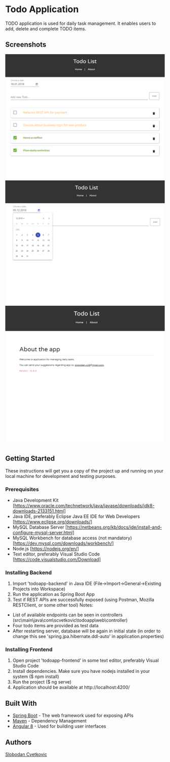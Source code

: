 # Todo Application

TODO application is used for daily task management. It enables users to add, delete and complete TODO items.

## Screenshots
<img src="screenshots/Screenshot_1.png"> 
<img src="screenshots/Screenshot_2.png"> 
<img src="screenshots/Screenshot_3.png"> 

## Getting Started

These instructions will get you a copy of the project up and running on your local machine for development and testing purposes.

### Prerequisites

- Java Development Kit [https://www.oracle.com/technetwork/java/javase/downloads/jdk8-downloads-2133151.html]
- Java IDE, preferably Eclipse Java EE IDE for Web Developers [https://www.eclipse.org/downloads/]
- MySQL Database Server [https://netbeans.org/kb/docs/ide/install-and-configure-mysql-server.html]
- MySQL Workbench for database access (not mandatory) [https://dev.mysql.com/downloads/workbench/]
- Node.js [https://nodejs.org/en/]
- Text editor, preferably Visual Studio Code [https://code.visualstudio.com/Download]

### Installing Backend

1. Import 'todoapp-backend' in Java IDE (File->Import->General->Existing Projects into Workspace)
2. Run the application as Spring Boot App
3. Test if REST APIs are successfully exposed (using Postman, Mozilla RESTClient, or some other tool)
Notes:
- List of available endpoints can be seen in controllers (src\main\java\com\scvetkovic\todoapp\web\controller)
- Four todo items are provided as test data
- After restarting server, database will be again in initial state (in order to change this see 'spring.jpa.hibernate.ddl-auto' in application.properties)
 
### Installing Frontend

1. Open project 'todoapp-frontend' in some text editor, preferably Visual Studio Code
2. Install dependencies. Make sure you have nodejs installed in your system ($ npm install)
3. Run the project ($ ng serve)
4. Application should be available at http://localhost:4200/

## Built With

* [Spring Boot](https://spring.io/projects/spring-boot/) - The web framework used for exposing APIs
* [Maven](https://maven.apache.org/) - Dependency Management
* [Angular 8](https://angular.io) - Used for building user interfaces

## Authors

[Slobodan Cvetkovic](https://github.com/slobodanc93)




